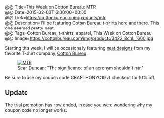 @@ Title=This Week on Cotton Bureau: MTR  
@@ Date=2015-02-03T16:00:00+00:00  
@@ Link=https://cottonbureau.com/products/mtr  
@@ Description=I'll be featuring Cotton Bureau t-shirts here and there. This one seemed pretty neat.  
@@ Tags=Cotton Bureau, t-shirts, apparel, This Week on Cotton Bureau  
@@ Image=https://cottonbureau.com/img/products/3422_8cnL_1600.jpg  

<div class="topstory">

Starting this week, I will be occasionally featuring [neat designs][nd] from my favorite T-shirt company, [Cotton Bureau][cb].

</div>

<figure>
	<a class="nohover" href="https://cottonbureau.com/products/mtr">
		<img src="https://cottonbureau.com/img/products/3422_8cnL_1600.jpg" alt="MTR" />
	</a>
	<figcaption><a href="http://twitter.com/seanevd">Sean Duncan</a>: "The significance of an acronym shouldn't mtr."</figcaption>
</figure>

Be sure to use my coupon code CBANTHONYC10 at checkout for 10% off.

<div class="update" id="update">

## Update

The trial promotion has now ended, in case you were wondering why my coupon code no longer works.

</div>

[cb]: http://cottonbureau.com
[nd]: @@SiteRoot@@/tags/This%20Week%20on%20Cotton%20Bureau